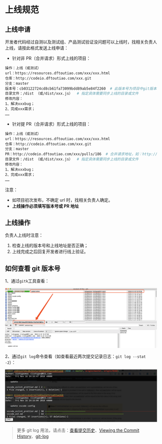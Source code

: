 # 上线规范

## 上线申请

开发者代码经过自测以及测试组、产品测试验证没问题可以上线时，找相关负责人上线，请按此格式发送上线申请：

- 针对非 PR（合并请求）形式上线的项目：

```bash
操作：上线（或测试）
url：https://resources.dftoutiao.com/xxx/xxx.html
仓库：http://codeio.dftoutiao.com/xxx.git
分支：master
版本号：cb03122724cd8cb61fa73099bdd89ab5e84f2260  # 此版本号为项目中git版本号，测试发布时可以不用指定版本号
目录文件：/dist （或/dist/xxx.js）  # 指定具体需要同步上线的目录或文件
修改内容：
1、解决xxxbug；
2、完成xxx需求；
……
```

- 针对提 PR（合并请求）形式上线的项目：

```bash
操作：上线（或测试）
url：https://resources.dftoutiao.com/xxx/xxx.html
仓库：http://codeio.dftoutiao.com/xxx.git
分支：master
PR：http://codeio.dftoutiao.com/xxx/pulls/186  # 合并请求地址，如：http://codeio.dftoutiao.com/DFTTH5/dftth5/pulls/186
目录文件：/dist （或/dist/xxx.js）  # 指定具体需要同步上线的目录或文件
修改内容：
1、解决xxxbug；
2、完成xxx需求；
……
```

注意：

- 如项目初次发布，不确定 url 时，找相关负责人确定。
- **上线操作必须填写版本号或 PR 地址**

## 上线操作

负责人上线时注意：

1. 检查上线的版本号和上线地址是否正确；
2. 上线完成之后回复开发者进行线上验证。

## 如何查看 git 版本号

1、通过`gitk`工具查看：

![gitk](./img/gitk.png)

2、通过`git log`命令查看（如查看最近两次提交记录日志：`git log --stat -2`）：

![git_log](./img/git_log.png)

> 更多 git log 用法，请点击：[查看提交历史](https://git-scm.com/book/zh/v1/Git-%E5%9F%BA%E7%A1%80-%E6%9F%A5%E7%9C%8B%E6%8F%90%E4%BA%A4%E5%8E%86%E5%8F%B2)、[Viewing the Commit History](https://git-scm.com/book/en/v2/Git-Basics-Viewing-the-Commit-History)、[git-log](https://git-scm.com/docs/git-log)
